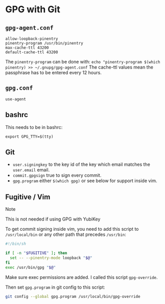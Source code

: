 # GPG with Git

## `gpg-agent.conf`

```
allow-loopback-pinentry
pinentry-program /usr/bin/pinentry
max-cache-ttl 43200
default-cache-ttl 43200
```

The `pinentry-program` can be done with: `echo "pinentry-program $(which pinentry) >> ~/.gnupg/gpg-agent.conf`
The cache-ttl values mean the passphrase has to be entered every 12 hours.

## `gpg.conf`

```
use-agent
```

## bashrc

This needs to be in bashrc:

```
export GPG_TTY=$(tty)
```

## Git

- `user.signingkey` to the key id of the key which email matches the `user.email` email.
- `commit.gpgsign` true to sign every commit.
- `gpg.program` either `$(which gpg)` or see below for support inside vim.

## Fugitive / Vim

> [!note]
> This is not needed if using GPG with YubiKey

To get commit signing inside vim, you need to add this script to `/usr/local/bin` or any other path
that precedes `/usr/bin`:

```sh
#!/bin/sh

if [ -n "$FUGITIVE" ]; then
  set -- --pinentry-mode loopback "$@"
fi
exec /usr/bin/gpg "$@"
```

Make sure exec permissions are added.
I called this script `gpg-override`.

Then set `gpg.program` in git config to this script:

```sh
git config --global gpg.program /usr/local/bin/gpg-override
```
